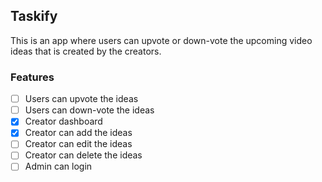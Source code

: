## Taskify

This is an app where users can upvote or down-vote the upcoming video ideas that is created by the creators.

### Features

- [ ] Users can upvote the ideas
- [ ] Users can down-vote the ideas
- [x] Creator dashboard
- [x] Creator can add the ideas
- [ ] Creator can edit the ideas
- [ ] Creator can delete the ideas
- [ ] Admin can login